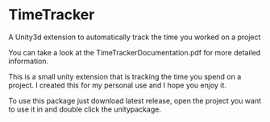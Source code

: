 # TimeTracker
A Unity3d extension to automatically track the time you worked on a project

You can take a look at the TimeTrackerDocumentation.pdf for more detailed information.

This is a small unity extension that is tracking the time you spend on a project. I created this for my personal use and I hope you enjoy it.

To use this package just download latest release, open the project you want to use it in and double click the unitypackage.
